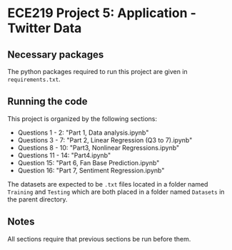 # ECE219 Project 5: Application - Twitter Data

## Necessary packages

The python packages required to run this project are given in `requirements.txt`.

## Running the code

This project is organized by the following sections:
* Questions 1 - 2: "Part 1, Data analysis.ipynb"
* Questions 3 - 7: "Part 2, Linear Regression (Q3 to 7).ipynb"
* Questions 8 - 10: "Part3, Nonlinear Regressions.ipynb"
* Questions 11 - 14: "Part4.ipynb"
* Question 15: "Part 6, Fan Base Prediction.ipynb"
* Question 16: "Part 7, Sentiment Regression.ipynb"

The datasets are expected to be `.txt` files located in a folder named `Training` and `Testing` which are both placed in a folder named `Datasets` in the parent directory.

## Notes

All sections require that previous sections be run before them.
